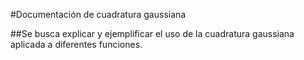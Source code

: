 #Documentación de cuadratura gaussiana

##Se busca explicar y ejemplificar el uso de la cuadratura gaussiana aplicada a diferentes funciones.
